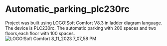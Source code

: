 # Automatic_parking_plc230rc

Project was built using LOGO!Soft Comfort V8.3 in ladder diagram language. The device is PLC230rc. The automatic parking with 200 spaces and two floors,each floor with 100 spaces.
![LOGO!Soft Comfort  8_11_2023 7_07_58 PM](https://github.com/EronaIslami/Automatic_parking_plc230rrc/assets/132479567/4cfba9ef-6d85-4f10-a1e7-0afd273e9ebf)

